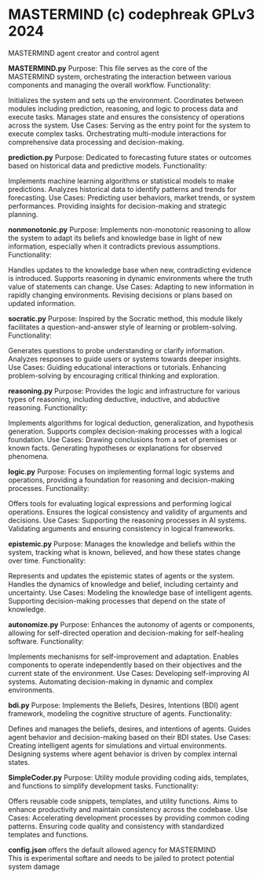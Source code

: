 # MASTERMIND (c) codephreak GPLv3 2024
MASTERMIND agent creator and control agent<br />

<b>MASTERMIND.py</b>
Purpose: This file serves as the core of the MASTERMIND system, orchestrating the interaction between various components and managing the overall workflow.
Functionality:

Initializes the system and sets up the environment.
Coordinates between modules including prediction, reasoning, and logic to process data and execute tasks.
Manages state and ensures the consistency of operations across the system.
Use Cases:
Serving as the entry point for the system to execute complex tasks.
Orchestrating multi-module interactions for comprehensive data processing and decision-making.

<b>prediction.py</b>
Purpose: Dedicated to forecasting future states or outcomes based on historical data and predictive models.
Functionality:

Implements machine learning algorithms or statistical models to make predictions.
Analyzes historical data to identify patterns and trends for forecasting.
Use Cases:
Predicting user behaviors, market trends, or system performances.
Providing insights for decision-making and strategic planning.

<b>nonmonotonic.py</b>
Purpose: Implements non-monotonic reasoning to allow the system to adapt its beliefs and knowledge base in light of new information, especially when it contradicts previous assumptions.
Functionality:

Handles updates to the knowledge base when new, contradicting evidence is introduced.
Supports reasoning in dynamic environments where the truth value of statements can change.
Use Cases:
Adapting to new information in rapidly changing environments.
Revising decisions or plans based on updated information.

<b>socratic.py</b>
Purpose: Inspired by the Socratic method, this module likely facilitates a question-and-answer style of learning or problem-solving.
Functionality:

Generates questions to probe understanding or clarify information.
Analyzes responses to guide users or systems towards deeper insights.
Use Cases:
Guiding educational interactions or tutorials.
Enhancing problem-solving by encouraging critical thinking and exploration.

<b>reasoning.py</b>
Purpose: Provides the logic and infrastructure for various types of reasoning, including deductive, inductive, and abductive reasoning.
Functionality:

Implements algorithms for logical deduction, generalization, and hypothesis generation.
Supports complex decision-making processes with a logical foundation.
Use Cases:
Drawing conclusions from a set of premises or known facts.
Generating hypotheses or explanations for observed phenomena.

<b>logic.py</b>
Purpose: Focuses on implementing formal logic systems and operations, providing a foundation for reasoning and decision-making processes.
Functionality:

Offers tools for evaluating logical expressions and performing logical operations.
Ensures the logical consistency and validity of arguments and decisions.
Use Cases:
Supporting the reasoning processes in AI systems.
Validating arguments and ensuring consistency in logical frameworks.

<b>epistemic.py</b>
Purpose: Manages the knowledge and beliefs within the system, tracking what is known, believed, and how these states change over time.
Functionality:

Represents and updates the epistemic states of agents or the system.
Handles the dynamics of knowledge and belief, including certainty and uncertainty.
Use Cases:
Modeling the knowledge base of intelligent agents.
Supporting decision-making processes that depend on the state of knowledge.

<b>autonomize.py</b>
Purpose: Enhances the autonomy of agents or components, allowing for self-directed operation and decision-making for self-healing software.
Functionality:

Implements mechanisms for self-improvement and adaptation.
Enables components to operate independently based on their objectives and the current state of the environment.
Use Cases:
Developing self-improving AI systems.
Automating decision-making in dynamic and complex environments.

<b>bdi.py</b>
Purpose: Implements the Beliefs, Desires, Intentions (BDI) agent framework, modeling the cognitive structure of agents.
Functionality:

Defines and manages the beliefs, desires, and intentions of agents.
Guides agent behavior and decision-making based on their BDI states.
Use Cases:
Creating intelligent agents for simulations and virtual environments.
Designing systems where agent behavior is driven by complex internal states.

<b>SimpleCoder.py</b>
Purpose: Utility module providing coding aids, templates, and functions to simplify development tasks.
Functionality:

Offers reusable code snippets, templates, and utility functions.
Aims to enhance productivity and maintain consistency across the codebase.
Use Cases:
Accelerating development processes by providing common coding patterns.
Ensuring code quality and consistency with standardized templates and functions.

<b>config.json</b> offers the default allowed agency for MASTERMIND<br />
This is experimental softare and needs to be jailed to protect potential system damage
